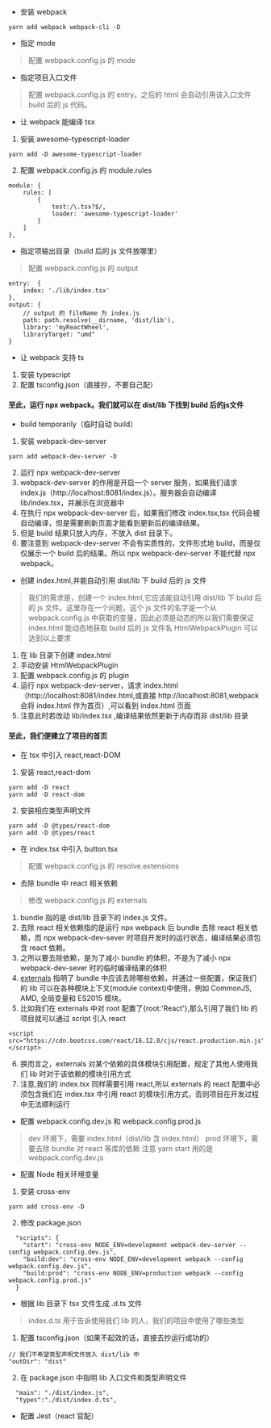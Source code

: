 * 安装 webpack
```
yarn add webpack webpack-cli -D
``` 
* 指定 mode
> 配置 webpack.config.js 的 mode

* 指定项目入口文件
> 配置 webpack.config.js 的 entry。之后的 html 会自动引用该入口文件 build 后的 js 代码。

* 让 webpack 能编译 tsx
1. 安装 awesome-typescript-loader
```
yarn add -D awesome-typescript-loader
```
2. 配置 webpack.config.js 的 module.rules
```
module: {
    rules: [
        {
            test:/\.tsx?$/,
            loader: 'awesome-typescript-loader'
        }
    ]
},
```

* 指定项输出目录（build 后的 js 文件放哪里）
> 配置 webpack.config.js 的 output
```
entry:  {
    index: './lib/index.tsx'
},
output: {
    // output 的 fileName 为 index.js
    path: path.resolve(__dirname, 'dist/lib'),
    library: 'myReactWheel',
    libraryTarget: "umd"
}
```

* 让 webpack 支持 ts
1. 安装 typescript
2. 配置 tsconfig.json（直接抄，不要自己配）

#### 至此，运行 npx webpack。我们就可以在 dist/lib 下找到 build 后的js文件

* build temporarily（临时自动 build）
1. 安装 webpack-dev-server
```
yarn add webpack-dev-server -D 
```
2. 运行 npx webpack-dev-server
3. webpack-dev-server 的作用是开启一个 server 服务，如果我们请求 index.js（http://localhost:8081/index.js）。服务器会自动编译 lib/index.tsx，并展示在浏览器中
4. 在执行 npx webpack-dev-server 后，如果我们修改 index.tsx,tsx 代码会被自动编译，但是需要刷新页面才能看到更新后的编译结果。
5. 但是 build 结果只放入内存，不放入 dist 目录下。
6. 要注意到 webpack-dev-server 不会有实质性的，文件形式地 build，而是仅仅展示一个 build 后的结果。所以 npx webpack-dev-server 不能代替 npx webpack。

* 创建 index.html,并能自动引用 dist/lib 下 build 后的 js 文件
> 我们的需求是，创建一个 index.html,它应该能自动引用 dist/lib 下 build 后的 js 文件。这里存在一个问题，这个 js 文件的名字是一个从 webpack.config.js 中获取的变量，因此必须是动态的所以我们需要保证 index.html 能动态地获取 build 后的 js 文件名
> HtmlWebpackPlugin 可以达到以上要求
1. 在 lib 目录下创建 index.html
2. 手动安装 HtmlWebpackPlugin
3. 配置 webpack.config.js 的 plugin
4. 运行 npx webpack-dev-server，请求 index.html（http://localhost:8081/index.html,或直接 http://localhost:8081,webpack 会将 index.html 作为首页）,可以看到 index.html 页面
5. 注意此时若改动 lib/index.tsx ,编译结果依然更新于内存而非 dist/lib 目录

#### 至此，我们便建立了项目的首页

* 在 tsx 中引入 react,react-DOM
1. 安装 react,react-dom
```
yarn add -D react
yarn add -D react-dom
```
2. 安装相应类型声明文件
```
yarn add -D @types/react-dom
yarn add -D @types/react
```

* 在 index.tsx 中引入 button.tsx
> 配置 webpack.config.js 的 resolve.extensions

* 去除 bundle 中 react 相关依赖
> 修改 webpack.config.js 的 externals
1. bundle 指的是 dist/lib 目录下的 index.js 文件。
2. 去除 react 相关依赖指的是运行 npx webpack 后 bundle 去除 react 相关依赖，而 npx webpack-dev-sever 时项目开发时的运行状态，编译结果必须包含 react 依赖。
3. 之所以要去除依赖，是为了减小 bundle 的体积，不是为了减小 npx webpack-dev-sever 时的临时编译结果的体积
4. [externals](https://webpack.docschina.org/configuration/externals/) 指明了 bundle 中应该去除哪些依赖，并通过一些配置，保证我们的 lib 可以在各种模块上下文(module context)中使用，例如 CommonJS, AMD, 全局变量和 ES2015 模块。 
5. 比如我们在 externals 中对 root 配置了{root:'React'},那么引用了我们 lib 的项目就可以通过 script 引入 react
```
<script src="https://cdn.bootcss.com/react/16.12.0/cjs/react.production.min.js"></script>
```
6. 换而言之，externals 对某个依赖的具体模块引用配置，规定了其他人使用我们 lib 时对于该依赖的模块引用方式
7. 注意,我们的 index.tsx 同样需要引用 react,所以 externals 的 react 配置中必须包含我们在 index.tsx 中引用 react 的模块引用方式，否则项目在开发过程中无法顺利运行

* 配置 webpack.config.dev.js 和 webpack.config.prod.js
> dev 环境下，需要 index.html（dist/lib 含 index.html）
> prod 环境下，需要去除 bundle 对 react 等库的依赖
注意 yarn start 用的是 webpack.config.dev.js

* 配置 Node 相关环境变量
1. 安装 cross-env
```
yarn add cross-env -D
```
2. 修改 package.json
```
  "scripts": {
    "start": "cross-env NODE_ENV=development webpack-dev-server --config webpack.config.dev.js",
    "build:dev": "cross-env NODE_ENV=development webpack --config webpack.config.dev.js",
    "build:prod": "cross-env NODE_ENV=production webpack --config webpack.config.prod.js"
  }
```

* 根据 lib 目录下 tsx 文件生成 .d.ts 文件
> index.d.ts 用于告诉使用我们 lib 的人，我们的项目中使用了哪些类型
1. 配置 tsconfig.json（如果不起效的话，直接去抄运行成功的）
```
// 我们不希望类型声明文件放入 dist/lib 中 
"outDir": "dist"
```
2. 在 package.json 中指明 lib 入口文件和类型声明文件
```
  "main": "./dist/index.js",
  "types":"./dist/index.d.ts", 
```

* 配置 Jest（react 官配）

